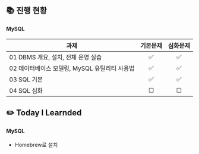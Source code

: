 ## 📚 진행 현황

#### MySQL

| 과제                                          | 기본문제 | 심화문제 |
| --------------------------------------------- | :------: | :------: |
| 01 DBMS 개요, 설치, 전체 운영 실습            |    ✅    |    ✅    |
| 02 데이터베이스 모델링, MySQL 유틸리티 사용법 |    ✅    |    ✅    |
| 03 SQL 기본 |    ✅    |    ✅    |
| 04 SQL 심화 |    ☐    |    ☐    |

## ✏️ Today I Learnded

#### MySQL
- Homebrew로 설치
